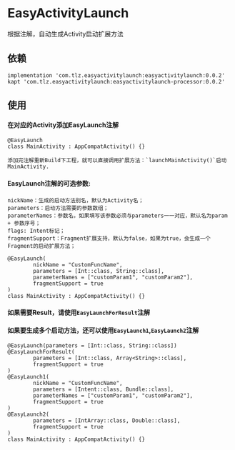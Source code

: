 # EasyActivityLaunch
根据注解，自动生成Activity启动扩展方法

## 依赖
```
implementation 'com.tlz.easyactivitylaunch:easyactivitylaunch:0.0.2'
kapt 'com.tlz.easyactivitylaunch:easyactivitylaunch-processor:0.0.2'
```
## 使用
#### 在对应的Activity添加EasyLaunch注解
```
@EasyLaunch
class MainActivity : AppCompatActivity() {}

添加完注解重新Build下工程，就可以直接调用扩展方法：`launchMainActivity()`启动MainActivity.
```
#### EasyLaunch注解的可选参数:
```
nickName：生成的启动方法别名，默认为Activity名；
parameters：启动方法需要的参数数组；
parameterNames：参数名，如果填写该参数必须与parameters一一对应，默认名为param + 参数序号；
flags: Intent标记；
fragmentSupport：Fragment扩展支持，默认为false，如果为true，会生成一个Fragment的启动扩展方法；

@EasyLaunch(
        nickName = "CustomFuncName",
        parameters = [Int::class, String::class],
        parameterNames = ["customParam1", "customParam2"],
        fragmentSupport = true
)
class MainActivity : AppCompatActivity() {}
```
#### 如果需要Result，请使用`EasyLaunchForResult`注解
#### 如果要生成多个启动方法，还可以使用`EasyLaunch1`,`EasyLaunch2`注解
```
@EasyLaunch(parameters = [Int::class, String::class])
@EasyLaunchForResult(
        parameters = [Int::class, Array<String>::class],
        fragmentSupport = true
)
@EasyLaunch1(
        nickName = "CustomFuncName",
        parameters = [Intent::class, Bundle::class],
        parameterNames = ["customParam1", "customParam2"],
        fragmentSupport = true
)
@EasyLaunch2(
        parameters = [IntArray::class, Double::class],
        fragmentSupport = true
)
class MainActivity : AppCompatActivity() {}
```
